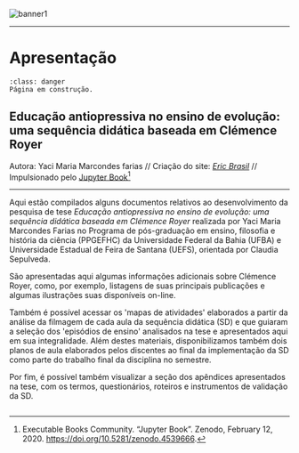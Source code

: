 ![banner1](./imgs/banner.png)

---     

#  Apresentação

```{admonition} Atenção
:class: danger
Página em construção.
```

## Educação antiopressiva no ensino de evolução: uma sequência didática baseada em Clémence Royer

Autora: Yaci Maria Marcondes farias // Criação do site: [_Eric Brasil_](https://ericbrasiln.github.io) // Impulsionado pelo [Jupyter Book](https://jupyterbook.org/)[^jb]

---

Aqui estão compilados alguns documentos relativos ao desenvolvimento da pesquisa de tese *Educação antiopressiva no ensino de evolução: uma sequência didática baseada em Clémence Royer* realizada por Yaci Maria Marcondes Farias no Programa de pós-graduação em ensino, filosofia e história da ciência (PPGEFHC) da Universidade Federal da Bahia (UFBA) e Universidade Estadual de Feira de Santana (UEFS), orientada por Claudia Sepulveda. 

São apresentadas aqui algumas informações adicionais sobre Clémence Royer, como, por exemplo, listagens de suas principais publicações e algumas ilustrações suas disponíveis on-line. 

Também é possível acessar os 'mapas de atividades' elaborados a partir da análise da filmagem de cada aula da sequência didática (SD) e que guiaram a seleção dos 'episódios de ensino' analisados na tese e apresentados aqui em sua integralidade. Além destes materiais, disponibilizamos também dois planos de aula elaborados pelos discentes ao final da implementação da SD como parte do trabalho final da disciplina no semestre. 

Por fim, é possível também visualizar a seção dos apêndices apresentados na tese, com os termos, questionários, roteiros e instrumentos de validação da SD.

```{tableofcontents}
```

[^jb]: Executable Books Community. “Jupyter Book”. Zenodo, February 12, 2020. https://doi.org/10.5281/zenodo.4539666.